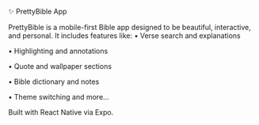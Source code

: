 ✨ PrettyBible App

PrettyBible is a mobile-first Bible app designed to be beautiful, interactive, and personal. It includes features like:
 • Verse search and explanations

 • Highlighting and annotations

 • Quote and wallpaper sections

 • Bible dictionary and notes

 • Theme switching and more…

Built with React Native via Expo.